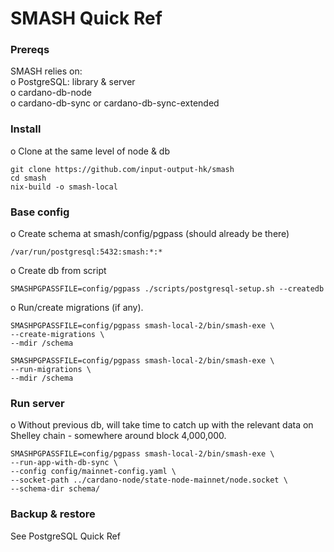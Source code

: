 
# SMASH Quick Ref

### Prereqs

SMASH relies on:  
o PostgreSQL: library & server  
o cardano-db-node   
o cardano-db-sync or cardano-db-sync-extended  

### Install

o Clone at the same level of node & db  
```
git clone https://github.com/input-output-hk/smash
cd smash
nix-build -o smash-local 
```

### Base config  

o Create schema at smash/config/pgpass (should already be there)
```
/var/run/postgresql:5432:smash:*:*
```  

o Create db from script
```
SMASHPGPASSFILE=config/pgpass ./scripts/postgresql-setup.sh --createdb
```  

o Run/create migrations (if any).
```
SMASHPGPASSFILE=config/pgpass smash-local-2/bin/smash-exe \
--create-migrations \
--mdir /schema
```
```
SMASHPGPASSFILE=config/pgpass smash-local-2/bin/smash-exe \
--run-migrations \
--mdir /schema
```

### Run server
o Without previous db, will take time to catch up with the relevant data
on Shelley chain - somewhere around block 4,000,000.  
```
SMASHPGPASSFILE=config/pgpass smash-local-2/bin/smash-exe \
--run-app-with-db-sync \
--config config/mainnet-config.yaml \
--socket-path ../cardano-node/state-node-mainnet/node.socket \
--schema-dir schema/
```

### Backup & restore
See PostgreSQL Quick Ref


<br><br>

